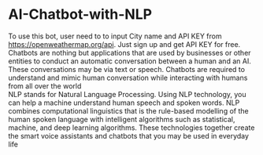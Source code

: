 # AI-Chatbot-with-NLP
To use this bot, user need to to input City name and API KEY from https://openweathermap.org/api. Just sign up and get API KEY for free.    
Chatbots are nothing but applications that are used by businesses or other entities to conduct an automatic conversation between a human and an AI. These conversations may be via text or speech. Chatbots are required to understand and mimic human conversation while interacting with humans from all over the world   
NLP stands for Natural Language Processing. Using NLP technology, you can help a machine understand human speech and spoken words. NLP combines computational linguistics that is the rule-based modelling of the human spoken language with intelligent algorithms such as statistical, machine, and deep learning algorithms. These technologies together create the smart voice assistants and chatbots that you may be used in everyday life  


